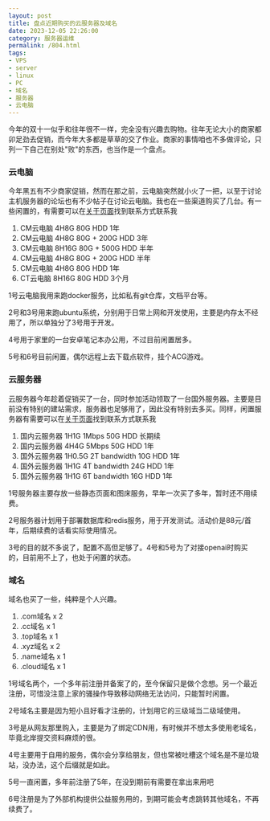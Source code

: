 ```yaml
---
layout: post
title: 盘点近期购买的云服务器及域名
date: 2023-12-05 22:26:00
category: 服务器运维
permalink: /804.html
tags:
- VPS
- server
- linux
- PC
- 域名
- 服务器
- 云电脑
---
```


今年的双十一似乎和往年很不一样，完全没有兴趣去购物。往年无论大小的商家都卯足劲去促销，而今年大多都是草草的交了作业。商家的事情咱也不多做评论，只列一下自己在别处"败"的东西，也当作是一个盘点。

### 云电脑

今年黑五有不少商家促销，然而在那之前，云电脑突然就小火了一把，以至于讨论主机服务器的论坛也有不少帖子在讨论云电脑。我也在一些渠道购买了几台。有一些闲置的，有需要可以在[关于页面](/about/)找到联系方式联系我

1. CM云电脑 4H8G 80G HDD 1年
2. CM云电脑 4H8G 80G + 200G HDD 3年
3. CM云电脑 8H16G 80G + 500G HDD 半年
4. CM云电脑 4H8G 80G + 200G HDD 半年
5. CM云电脑 4H8G 80G HDD 1年
6. CT云电脑 8H16G 80G HDD 3个月

1号云电脑我用来跑docker服务，比如私有git仓库，文档平台等。

2号和3号用来跑ubuntu系统，分别用于日常上网和开发使用，主要是内存太不经用了，所以单独分了3号用于开发。

4号用于家里的一台安卓笔记本办公用，不过目前闲置居多。

5号和6号目前闲置，偶尔远程上去下载点软件，挂个ACG游戏。

### 云服务器

云服务器今年趁着促销买了一台，同时参加活动领取了一台国外服务器。主要是目前没有特别的建站需求，服务器也足够用了，因此没有特别去多买。同样，闲置服务器有需要可以在[关于页面](/about/)找到联系方式联系我

1. 国内云服务器 1H1G 1Mbps 50G HDD 长期续
2. 国内云服务器 4H4G 5Mbps 50G HDD 1年
3. 国外云服务器 1H0.5G 2T bandwidth 10G HDD 1年
4. 国外云服务器 1H1G 4T bandwidth 24G HDD 1年
5. 国外云服务器 1H1G 6T bandwidth 16G HDD 1年

1号服务器主要存放一些静态页面和图床服务，早年一次买了多年，暂时还不用续费。

2号服务器计划用于部署数据库和redis服务，用于开发测试。活动价是88元/首年，后期续费的话看实际使用情况。

3号的目的就不多说了，配置不高但足够了。4号和5号为了对接openai时购买的，目前用不上了，也处于闲置的状态。

### 域名

域名也买了一些，纯粹是个人兴趣。

1. .com域名 x 2
2. .cc域名 x 1
3. .top域名 x 1
4. .xyz域名 x 2
5. .name域名 x 1
6. .cloud域名 x 1

1号域名两个，一个多年前注册并备案了的，至今保留只是做个念想。另一个最近注册，可惜没注意上家的骚操作导致移动网络无法访问，只能暂时闲置。

2号域名主要是因为短小且好看才注册的，计划用它的三级域当二级域使用。

3号是从网友那里购入，主要是为了绑定CDN用，有时候并不想太多使用老域名，毕竟北岸提交资料麻烦的很。

4号主要用于自用的服务，偶尔会分享给朋友，但也常被吐槽这个域名是不是垃圾站，没办法，这个后缀就是如此。

5号一直闲置，多年前注册了5年，在没到期前有需要在拿出来用吧

6号注册是为了外部机构提供公益服务用的，到期可能会考虑跳转其他域名，不再续费了。